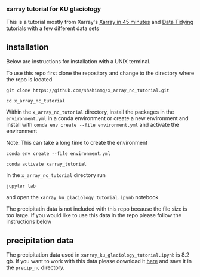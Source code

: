 ### xarray tutorial for KU glaciology
This is a tutorial mostly from Xarray's [Xarray in 45 minutes](https://tutorial.xarray.dev/overview/xarray-in-45-min) and [Data Tidying](https://tutorial.xarray.dev/data_cleaning/ice_velocity.html) tutorials with a few different data sets

## installation
Below are instructions for installation with a UNIX terminal.

To use this repo first clone the repository and change to the directory where the repo is located
```
git clone https://github.com/shahinmg/x_array_nc_tutorial.git

cd x_array_nc_tutorial
```

Within the `x_array_nc_tutorial` directory, install the packages in the `environment.yml` in a conda environment or create a new environment and install with `conda env create --file environment.yml` and activate the environment  

Note: This can take a long time to create the environment

```
conda env create --file environment.yml

conda activate xarray_tutorial
```

In the `x_array_nc_tutorial` directory run

```
jupyter lab
```
and open the `xarray_ku_glaciology_tutorial.ipynb` notebook

The precipitatin data is not included with this repo because the file size is too large. If you would like to use this data in the repo please follow the instructions below
## precipitation data

The precipitation data used in `xarray_ku_glaciology_tutorial.ipynb` is 8.2 gb. If you want to work with this data please download it [here](https://drive.google.com/file/d/1X7kWek8digimbxoMqxY8RtWgMR2ouLt-/view?usp=sharing)
and save it in the `precip_nc` directory.
